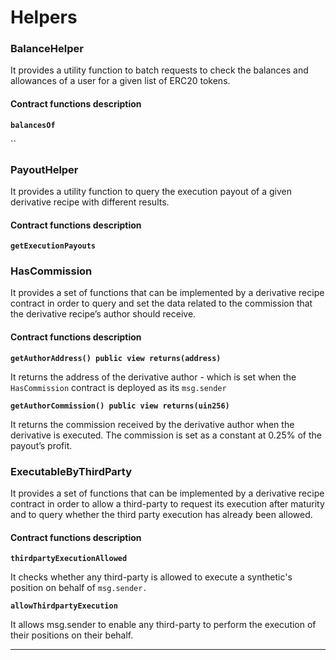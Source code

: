 # Helpers

### **BalanceHelper**

It provides a utility function to batch requests to check the balances and allowances of a user for a given list of ERC20 tokens.

#### Contract functions description

**`balancesOf`**

``

### **PayoutHelper**

It provides a utility function to query the execution payout of a given derivative recipe with different results.

#### Contract functions description

**`getExecutionPayouts`**



### **HasCommission**

It provides a set of functions that can be implemented by a derivative recipe contract in order to query and set the data related to the commission that the derivative recipe’s author should receive.

#### Contract functions description

**`getAuthorAddress() public view returns(address)`**

&#x20;It returns the address of the derivative author - which is set when the `HasCommission` contract is deployed as its `msg.sender`

**`getAuthorCommission() public view returns(uin256)`**

It returns the commission received by the derivative author when the derivative is executed. The commission is set as a constant at 0.25% of the payout’s profit.



### **ExecutableByThirdParty**

It provides a set of functions that can be implemented by a derivative recipe contract in order to allow a third-party to request its execution after maturity and to query whether the third party execution has already been allowed.

#### Contract functions description

**`thirdpartyExecutionAllowed`**

It checks whether any third-party is allowed to execute a synthetic's position on behalf of `msg.sender.`

**`allowThirdpartyExecution`**

It allows msg.sender to enable any third-party to perform the execution of their positions on their behalf.

****
